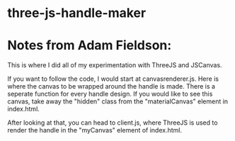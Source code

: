 # three-js-handle-maker

# Notes from Adam Fieldson:

This is where I did all of my experimentation with ThreeJS and JSCanvas.  

If you want to follow the code, I would start at canvasrenderer.js.  Here 
is where the canvas to be wrapped around the handle is made.  There is a 
seperate function for every handle design.  If you would like to see this canvas, 
take away the "hidden" class from the "materialCanvas" element in index.html.

After looking at that, you can head to client.js, where ThreeJS is used to 
render the handle in the "myCanvas" element of index.html.






